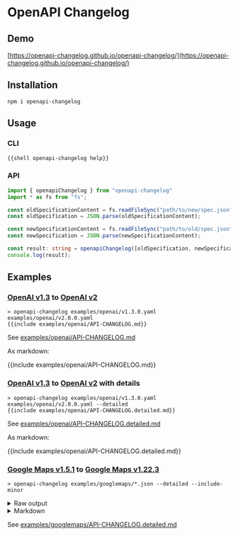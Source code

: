 # OpenAPI Changelog

## Demo

[https://openapi-changelog.github.io/openapi-changelog/](https://openapi-changelog.github.io/openapi-changelog/)

## Installation

```
npm i openapi-changelog
```

## Usage

### CLI

```
{{shell openapi-changelog help}}
```

### API

```ts
import { openapiChangelog } from "openapi-changelog"
import * as fs from "fs";

const oldSpecificationContent = fs.readFileSync("path/to/new/spec.json", "utf8");
const oldSpecification = JSON.parse(oldSpecificationContent);

const newSpecificationContent = fs.readFileSync("path/to/old/spec.json", "utf8");
const newSpecification = JSON.parse(newSpecificationContent);

const result: string = openapiChangelog([oldSpecification, newSpecification]);
console.log(result);
```

## Examples

### [OpenAI v1.3](https://github.com/openai/openai-openapi/releases/tag/1.3.0) to [OpenAI v2](https://github.com/openai/openai-openapi/releases/tag/2.0.0)

```
> openapi-changelog examples/openai/v1.3.0.yaml examples/openai/v2.0.0.yaml
{{include examples/openai/API-CHANGELOG.md}}
```

See [examples/openai/API-CHANGELOG.md](https://github.com/OpenAPI-Changelog/openapi-changelog/blob/main/examples/openai/API-CHANGELOG.md)

As markdown:

{{include examples/openai/API-CHANGELOG.md}}

### [OpenAI v1.3](https://github.com/openai/openai-openapi/releases/tag/1.3.0) to [OpenAI v2](https://github.com/openai/openai-openapi/releases/tag/2.0.0) with details

```
> openapi-changelog examples/openai/v1.3.0.yaml examples/openai/v2.0.0.yaml --detailed
{{include examples/openai/API-CHANGELOG.detailed.md}}
```

See [examples/openai/API-CHANGELOG.detailed.md](https://github.com/OpenAPI-Changelog/openapi-changelog/blob/main/examples/openai/API-CHANGELOG.detailed.md)

As markdown:

{{include examples/openai/API-CHANGELOG.detailed.md}}

### [Google Maps v1.5.1](https://github.com/googlemaps/openapi-specification/releases/tag/v1.5.1) to [Google Maps v1.22.3](https://github.com/googlemaps/openapi-specification/releases/tag/v1.22.3)

```
> openapi-changelog examples/googlemaps/*.json --detailed --include-minor
```

<details>
  <summary>Raw output</summary>

```
{{include examples/googlemaps/API-CHANGELOG.detailed.md}}
```

</details>

<details>
  <summary>Markdown</summary>

{{include examples/googlemaps/API-CHANGELOG.detailed.md}}
</details>

See [examples/googlemaps/API-CHANGELOG.detailed.md](https://github.com/OpenAPI-Changelog/openapi-changelog/blob/main/examples/googlemaps/API-CHANGELOG.detailed.md)
